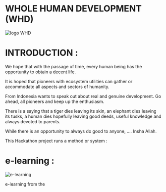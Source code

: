 # WHOLE HUMAN DEVELOPMENT (WHD)
![logo WHD](https://github.com/Alvaromeo999/testnet/assets/133835563/cdd9b91c-cb45-478b-b09c-acd80ba9a961)

# INTRODUCTION :

We hope that with the passage of time, every human being has the opportunity to obtain a decent life.

It is hoped that pioneers with ecosystem utilities can gather or accommodate all aspects and sectors of humanity.

From Indonesia wants to speak out about real and genuine development. Go ahead, all pioneers and keep up the enthusiasm.

There is a saying that a tiger dies leaving its skin, an elephant dies leaving its tusks, a human dies hopefully leaving good deeds, useful knowledge and always devoted to parents.

While there is an opportunity to always do good to anyone, .... Insha Allah.

This Hackathon project runs a method or system :

# e-learning :
![e-learning](https://github.com/Alvaromeo999/testnet/assets/133835563/68b92489-7f6d-4b1d-8aa9-ee953ecc47f3)

e-learning from the 


